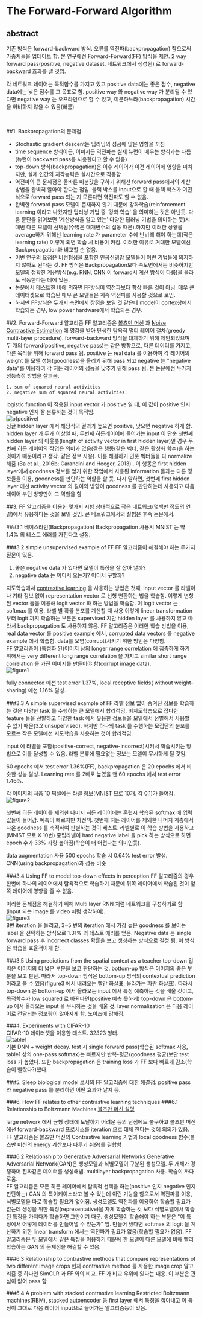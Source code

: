 The Forward-Forward Algorithm
=============

## abstract
기존 방식은 forward-backward 방식. 오류를 역전파(backpropagation) 함으로써 가중치들을 업데이트 함. 본 연구에선 Forward-Forward(FF) 
방식을 제안. 2 way forward pass(positive, negative dataset. 네트워크에서 생성됨) 로 forward-backward 효과를 낼 것임.  

각 네트워크 레이어는 목적함수를 가지고 있고 positive data에는 좋은 점수, negative data에는 낮은 점수를 그 목표로 함. 
positive way 와 negative way 가 분리될 수 있다면 negative way 는 오프라인으로 할 수 있고, 미분하느라(backpropagation) 
시간을 허비하지 않을 수 있음(빠름) <br>

<br>

##1. Backpropagation의 문제점
* Stochastic gradient descent는 딥러닝의 성공에 많은 영향을 끼침
* time sequence 방식이든, 이미지든 역전파는 실제 뉴런이 배우는 방식과는 다름(뉴런이 backward pass를 사용한다고 할 수 없음)
* top-down 방식(backpropagation)은 이후 레이어가 이전 레이어에 영향을 미치지만, 실제 인간의 지각능력은 실시간으로 작동함
* 역전파의 큰 문제점은 올바른 미분값을 구하기 위해선 forward pass에서의 계산 방법을 완벽히 알아야 한다는 점임.
  블랙 박스를 input으로 할 때 블랙 박스가 어떤식으로 forward pass 되는 지 모른다면 역전파도 할 수 없음.
* 완벽한 forward pass 모델이 존재하지 않기 때문에 강화학습(reinforcement learning 이라고 나왔지만 딥러닝 기법 중 '강화 학습' 
  을 의미하는 것은 아닌듯. 다음 문단을 읽어보면 '계산방식을 알고 있는' 다양한 딥러닝 기법을 의미하는 듯)시 매번 다른 모델이 
  선택됨(수많은 매개변수의 섭동 때문).하지만 이러한 상황을 average하기 위해선 learning rate 가 parameter 수에 반비례 해야 
  하는데(작은 learning rate) 이렇게 되면 학습 시 비용이 커짐. 이러한 이유로 거대한 모델에선 Backpropagation과 비교할 순 없음. 
* 이번 연구의 요점은 비선형성을 포함한 인공신경망 모델들이 이런 기법들에 의지하지 않아도 된다는 것. FF 방식은 Backpropagation보다 
  속도면에서는 비슷하지만 모델의 정확한 계산방식(e.g. RNN, CNN 이 forward시 계산 방식이 다름)을 몰라도 작동한다는 데에 있음.
* 논문에서 테스트한 바에 의하면 FF방식이 역전파보다 항상 빠른 것이 아님. 매우 큰 데이터셋으로 학습된 매우 큰 모델들은 계속 역전파를 
  사용할 것으로 보임. 
* 하지만 FF방식은 두가지 측면에서 장점을 보일 것 같은데 model이 cortex상에서 학습되는 경우, low power hardware에서 학습되는 경우.

##2. Forward-Forward 알고리즘
FF 알고리즘은 [볼츠만 머신](https://idplab-konkuk.tistory.com/14) 과 [Noise Contrastive Estimation](https://nuguziii.github.io/survey/S-006/) 
에 영감을 받아 탄생한 탐욕적 멀티 레이어 절차(greedy multi-layer procedure). 
forward-backward 방식을 대체하기 위해 제안되었으며 두 개의 forward(positive, negative pass)는 같은 방향으로, 다른 데이터를 가지고, 
다른 목적을 위해 forward pass 됨.
positive 는 real data 를 이용하여 각 레이어의 weight 를 모델 성능(goodness)을 올리기 위해 pass 되고 negative 는 "negative data"를 
이용하여 각 히든 레이어의 성능을 
낮추기 위해 pass 됨. 본 논문에선 두가지 성능측정 방법을 살펴봄.   
```
1. sum of squared neural activities
2. negative sum of squared neural activities.
```
logistic function 이 적용된 input vector 가 positive 일 떄, 이 값이 positive 인지 negative 인지 잘 분류하는 것이 목적임.   
![p(positive)](./images/p(positive).png)  
싱글 hidden layer 에서 해당식의 결과가 높으면 positive, 낮으면 negative 하게 함. hidden layer 가 두개 이상일 때, 두번째 히든레이어에 
들어가는 input 이 단순 첫번째 hidden layer 의 아웃풋(length of activity vector in first hidden layer)일 경우 두번째 
히든 레이어의 작업은 의미가 없음(같은 행동(같은 벡터, 같은 활성화 함수)을 하는 것이기 때문이라고 생각. 같은 정보 사용). 
이를 해결하기 인풋 벡터들을 다 normalize 해줌 (Ba et al., 2016b; Carandini and Heeger, 2013) . 
이 행동은 first hidden layer에서 goodness 정보를 얻기 위한 작업에서 사용된 information 들과는 다른 정보들을 이용, goodness를 판단하는 역할을 할 듯.
다시 말하면, 첫번째 first hidden layer 에선 activity vector 의 길이와 방향이 goodness 를 판단하는데 사용되고 다음 레이어 부턴
방향만이 그 역할을 함

##3. FF 알고리즘을 이용한 몇가지 시험
상대적으로 작은 네트워크(몇백만 정도의 연결)에서 유용하다는 것을 보일 것임. 큰 네트워크에서의 실험은 후속 논문에서.

###3.1 베이스라인(Backpropagation)
Backpropagation 사용시 MNIST 는 약 1.4% 의 테스트 에러를 가진다고 설정.  

###3.2 simple unsupervised example of FF 
FF 알고리즘이 해결해야 하는 두가지 질문이 있음.  
1. 좋은 negative data 가 있다면 모델이 특징을 잘 잡아 낼까?
2. negative data 는 어디서 오는가? 어디서 구할까?  
  
지도학습에서 [contrastive learning](https://daebaq27.tistory.com/97) 을 사용하는 방법은 첫째, input vector 를 라벨이나 기타 
정보 없이 representation vector 로 선형 변환하는 법을 학습함. 이렇게 변형된 vector 들을 이용해 logit vector 화 하는 방법을 학습함.
이 logit vector 는 softmax 를 이용, 라벨 별 확률 분포를 계산할 때 사용
이렇게 linear transformation 부터 logit 까지 학습하는 부분은 supervised 지만 hidden layer 를 사용하지 않고 따라서 backpropagation 도 
사용하지 않음. FF 알고리즘은 이러한 학습 방법을 이용, real data vector 를 positive example 에서, corrupted data vectors 를 negative example
에서 학습함. data를 오염(corrupt)시키기 위한 방안은 다양함.  
FF 알고리즘이 (특성화 된)이미지 상의 longer range correlation 에 집중하게 하기 위해서는 very different long range correlation 을 가지고
similar short range correlation 을 가진 이미지를 만들어야 함(corrupt image data).  
![figure1](./images/figure1.png)  

  
fully connected 에선 test error 1.37%, local receptive fields( without weight-sharing) 에선 1.16% 달성.  
  
###3.3 A simple supervised example of FF
라벨 정보 없이 숨겨진 정보를 학습하는 것은 다양한 task 를 수행하는 큰 모델에서 합리적임. 비지도학습으로 잡다한 feature 들을 선발하고 
다양한 task 에서 유용한 정보들을 모델에서 선별해서 사용할 수 있기 때문(3.2 unsupervised). 하지만 하나의 task 를 수행하는 모집단의 분포를 모르는
작은 모델에선 지도학습을 사용하는 것이 합리적임.  
  
input 에 라벨을 포함(positive-correct, negative-incorrect)시켜서 학습시키는 방법으로 이를 달성할 수 있음. 라벨 분류에 필요없는 정보는 
모델이 무시하게 될 것임.  
  
60 epochs 에서 test error 1.36%(FF), backpropagation 은 20 epochs 에서 비슷한 성능 달성. Learning rate 를 2배로 높였을 땐 
60 epochs 에서 test error 1.46%.
  
각 이미지의 처음 10 픽셀에는 라벨 정보(MNIST 므로 10개. 각 0.1)가 들어감.  
![figure2](./images/figure2.png)

첫번째 히든 레이어를 제외한 나머지 히든 레이어에는 훈련시 학습된 softmax 에 입력값들이 들어감. 예측이 빠르지만 차선책. 첫번째 히든 레이어를 제외한
나머지 계층에서 나온 goodness 를 축적하여 판별하는 것이 베스트. 라벨별로 이 학습 방법을 사용하고(MNIST 므로 X 10번) 중립라벨이 hard negative label 
을 pick 하는 방식으로 하면 epoch 수가 33% 가량 높아짐(학습이 더 어렵다는 의미인듯).
  
data augmentation 사용 500 epochs 학습 시 0.64% test error 발생. CNN(using backpropagation)과 성능 비슷  

###3.4 Using FF to model top-down effects in perception
FF 알고리즘의 경우 한번에 하나의 레이어에서 탐욕적으로 학습하기 때문에 뒤쪽 레이어에서 학습된 것이 앞쪽 레이어에 영향을 줄 수 없음.  

이러한 문제점을 해결하기 위해 Multi layer RNN 처럼 네트워크를 구성하기로 함(input 되는 image 를 video 처럼 생각하여).  
![figure3](./images/figure3.png)  
8번 iteration 을 돌리고, 3~5 번의 iteration 에서 가장 높은 goodness 를 보이는 label 을 선택하는 방식으로 1.31% 의 테스트 에러를 얻음. 
Negative data 는 single forward pass 후 incorrect classes 확률을 보고 생성하는 방식으로 결정 됨. 이 방식은 학습을 효율적이게 함.

###3.5 Using predictions from the spatial context as a teacher
top-down 입력은 이미지의 더 넓은 부분을 보고 판단하는 것. bottom-up 방식은 이미지의 좁은 부분을 보고 판단. 따라서 top-down 방식은 
bottom-up 방식의 contextual prediction 이라고 볼 수 있음(figure3 에서 내려오는 빨간 화살표, 올라가는 파란 화살표). 따라서 top-down 은
bottom-up 에서 올라오는 input 에서 특징 예측하는 것을 배울 것이고, 목적함수가 low squared 로 바뀐다면(positive 예측 못하게) top-down 은
bottom-up 에서 올라오는 input 을 무시하는 것을 배울 것. layer normalization 은 다음 레이어로 전달되는 정보량이 많아지게 함. 
노이즈에 강해짐.

###4. Experiments with CIFAR-10  
CIFAR-10 데이터셋을 이용한 테스트. 32*32*3 형태.  
![table1](./images/table1.png)  
기본 DNN + weight decay. test 시 single forward pass(학습된 softmax 사용, table1 상의 one-pass softmax)는 빠르지만 
반복-평균(goodness 평균)보단 test loss 가 높았다. 또한 backpropagation 은 training loss 가 FF 보다 빠르게 감소(학습이 빨랐다?)했다.

###5. Sleep
biological model 로서의 FF 알고리즘에 대한 해결점. positive pass 와 negative pass 를 분리하면 어떤 효과가 날지 등.

###6. How FF relates to other contrastive learning techniques
###6.1 Relationship to Boltzmann Machines
[볼츠만 머신 설명](https://helpingstar.github.io/dl/other_network/)  

large network 에서 균형 상태에 도달하기 어려운 등의 단점에도 불구하고 볼츠만 머신에선 forward-backward 프로세스를 iteration 으로 대체
한다는 것에 의의가 있음.  
FF 알고리즘은 볼츠만 머신의 Contrastive learning 기법과 local goodness 함수(볼츠만 머신의 energy 계산보다 다루기 쉬운)를 결합함


###6.2 Relationship to Generative Adversarial Networks
Generative Adversarial Network(GAN)은 생성모델과 식별모델이 구분된 생성모델. 두 개체가 경쟁하며 진짜같은 데이터를 생성해냄. 
multilayer backpropagation 사용. 학습이 까다로움.  
FF 알고리즘은 모든 히든 레이어에서 탐욕적 선택을 하는(positive 인지 negative 인지 판단하는) GAN 의 특이케이스라고 볼 수 있는데 
이런 기능을 함으로서 역전파를 이용, 식별모델을 따로 학습할 필요가 없어짐. 생성모델도 역전파를 이용하여 학습할 필요가 없는데 생성을 위한 
특징(representative)을 자체 학습하는 것 보다 식별모델에서 학습된 특징을 가져다가 학습하면 그만이기 때문. 생성모델이 학습해야 
하는 부분은 "이 특징에서 어떻게 데이터를 만들어낼 수 있는가" 임. 만들어 냈다면 softmax 의 logit 을 계산하기 위한 linear transform 에서는
역전파가 필요가 없음(학습할 필요가 없음). FF 알고리즘은 두 모델에서 같은 특징을 이용하기 때문에 
한 모델이 다른 모델에 비해 빨리 학습하는 GAN 의 문제점을 해결할 수 있음.

###6.3 Relationship to contrastive methods that compare representations of two different image crops
현재 contrastive method 를 사용한 image crop 알고리즘 중 하나인 SimCLR 과 FF 와의 비교. FF 가 비교 우위에 있다는 내용. 
이 부분은 관심이 없어 pass 함

###6.4 A problem with stacked contrastive learning
Restricted Boltzmann machines(RBM), stacked autoencoder 등 first layer 에서 특징을 잡아내고 이 특징이 그대로 다음 레이어 input으로
들어가는 알고리즘등이 있음. 

















